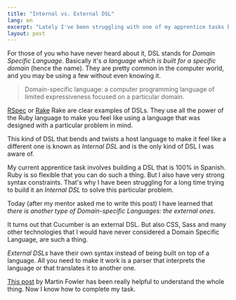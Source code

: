 ```yaml
---
title: "Internal vs. External DSL"
lang: en
excerpt: "Lately I've been struggling with one of my apprentice tasks because I only knew about Internal DSLs. It turns out that there is another kind: external DSLs."
layout: post
---
```


For those of you who have never heard about it, DSL stands for _Domain Specific Language_. Basically it's *a language which is built for a specific domain* (hence the name). They are pretty common in the computer world, and you may be using a few without even knowing it.


> Domain-specific language: a computer programming language of limited expressiveness focused on a particular domain.


[RSpec](http://rspec.info/) or [Rake](http://rake.rubyforge.org/) Rake are clear examples of DSLs. They use all the power of the Ruby language to make you feel like using a language that was designed with a particular problem in mind.

This kind of DSL that bends and twists a host language to make it feel like a different one is known as *Internal DSL* and is the only kind of DSL I was aware of.

My current apprentice task involves building a DSL that is 100% in Spanish. Ruby is so flexible that you can do such a thing. But I also have very strong syntax constraints. That's why I have been struggling for a long time trying to build it an _Internal DSL_ to solve this particular problem.

Today (after my mentor asked me to write this post) I have learned that *there is another type of Domain-specific Languages: the external ones*.

It turns out that Cucumber is an external DSL. But also CSS, Sass and many other technologies that I would have never considered a Domain Specific Language, are such a thing.

_External DSLs_ have their own syntax instead of being built on top of a language. All you need to make it work is a parser that interprets the language or that translates it to another one.

[This post](http://martinfowler.com/bliki/DomainSpecificLanguage.html) by Martin Fowler has been really helpful to understand the whole thing. Now I know how to complete my task.
